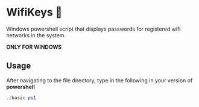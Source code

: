 # WifiKeys 🔑
Windows powershell script that displays passwords for registered wifi networks in the system. 

**ONLY FOR WINDOWS**



## Usage 
After navigating to the file directory, type in the following in your version of **powershell**
```powershell
./basic.ps1
```
